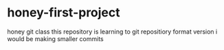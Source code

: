 # honey-first-project
honey git class
this repository is learning to git
repositiory format version
i would be making smaller commits
